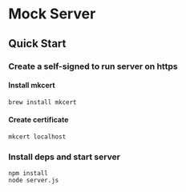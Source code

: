 # Mock Server

## Quick Start

### Create a self-signed to run server on https

#### Install mkcert
```console
brew install mkcert
```

#### Create certificate
```console
mkcert localhost
```

### Install deps and start server

```console
npm install
node server.js
```